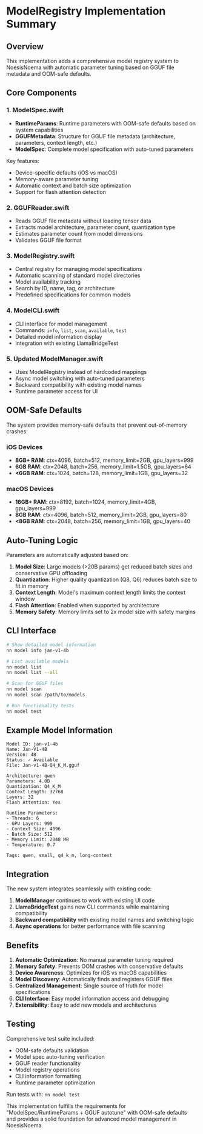 # ModelRegistry Implementation Summary

## Overview

This implementation adds a comprehensive model registry system to NoesisNoema with automatic parameter tuning based on GGUF file metadata and OOM-safe defaults.

## Core Components

### 1. ModelSpec.swift
- **RuntimeParams**: Runtime parameters with OOM-safe defaults based on system capabilities
- **GGUFMetadata**: Structure for GGUF file metadata (architecture, parameters, context length, etc.)
- **ModelSpec**: Complete model specification with auto-tuned parameters

Key features:
- Device-specific defaults (iOS vs macOS)
- Memory-aware parameter tuning
- Automatic context and batch size optimization
- Support for flash attention detection

### 2. GGUFReader.swift
- Reads GGUF file metadata without loading tensor data
- Extracts model architecture, parameter count, quantization type
- Estimates parameter count from model dimensions
- Validates GGUF file format

### 3. ModelRegistry.swift
- Central registry for managing model specifications
- Automatic scanning of standard model directories
- Model availability tracking
- Search by ID, name, tag, or architecture
- Predefined specifications for common models

### 4. ModelCLI.swift
- CLI interface for model management
- Commands: `info`, `list`, `scan`, `available`, `test`
- Detailed model information display
- Integration with existing LlamaBridgeTest

### 5. Updated ModelManager.swift
- Uses ModelRegistry instead of hardcoded mappings
- Async model switching with auto-tuned parameters
- Backward compatibility with existing model names
- Runtime parameter access for UI

## OOM-Safe Defaults

The system provides memory-safe defaults that prevent out-of-memory crashes:

### iOS Devices
- **8GB+ RAM**: ctx=4096, batch=512, memory_limit=2GB, gpu_layers=999
- **6GB RAM**: ctx=2048, batch=256, memory_limit=1.5GB, gpu_layers=64
- **<6GB RAM**: ctx=1024, batch=128, memory_limit=1GB, gpu_layers=32

### macOS Devices
- **16GB+ RAM**: ctx=8192, batch=1024, memory_limit=4GB, gpu_layers=999
- **8GB RAM**: ctx=4096, batch=512, memory_limit=2GB, gpu_layers=80
- **<8GB RAM**: ctx=2048, batch=256, memory_limit=1GB, gpu_layers=40

## Auto-Tuning Logic

Parameters are automatically adjusted based on:

1. **Model Size**: Large models (>20B params) get reduced batch sizes and conservative GPU offloading
2. **Quantization**: Higher quality quantization (Q8, Q6) reduces batch size to fit in memory
3. **Context Length**: Model's maximum context length limits the context window
4. **Flash Attention**: Enabled when supported by architecture
5. **Memory Safety**: Memory limits set to 2x model size with safety margins

## CLI Interface

```bash
# Show detailed model information
nn model info jan-v1-4b

# List available models
nn model list
nn model list --all

# Scan for GGUF files
nn model scan
nn model scan /path/to/models

# Run functionality tests
nn model test
```

## Example Model Information

```
Model ID: jan-v1-4b
Name: Jan-V1-4B
Version: 4B
Status: ✓ Available
File: Jan-v1-4B-Q4_K_M.gguf

Architecture: qwen
Parameters: 4.0B
Quantization: Q4_K_M
Context Length: 32768
Layers: 32
Flash Attention: Yes

Runtime Parameters:
- Threads: 6
- GPU Layers: 999
- Context Size: 4096
- Batch Size: 512
- Memory Limit: 2048 MB
- Temperature: 0.7

Tags: qwen, small, q4_k_m, long-context
```

## Integration

The new system integrates seamlessly with existing code:

1. **ModelManager** continues to work with existing UI code
2. **LlamaBridgeTest** gains new CLI commands while maintaining compatibility
3. **Backward compatibility** with existing model names and switching logic
4. **Async operations** for better performance with file scanning

## Benefits

1. **Automatic Optimization**: No manual parameter tuning required
2. **Memory Safety**: Prevents OOM crashes with conservative defaults
3. **Device Awareness**: Optimizes for iOS vs macOS capabilities
4. **Model Discovery**: Automatically finds and registers GGUF files
5. **Centralized Management**: Single source of truth for model specifications
6. **CLI Interface**: Easy model information access and debugging
7. **Extensibility**: Easy to add new models and architectures

## Testing

Comprehensive test suite included:
- OOM-safe defaults validation
- Model spec auto-tuning verification
- GGUF reader functionality
- Model registry operations
- CLI information formatting
- Runtime parameter optimization

Run tests with: `nn model test`

This implementation fulfills the requirements for "ModelSpec/RuntimeParams + GGUF autotune" with OOM-safe defaults and provides a solid foundation for advanced model management in NoesisNoema.
